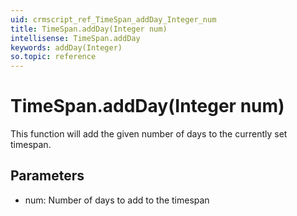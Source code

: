 ```yaml
---
uid: crmscript_ref_TimeSpan_addDay_Integer_num
title: TimeSpan.addDay(Integer num)
intellisense: TimeSpan.addDay
keywords: addDay(Integer)
so.topic: reference
---
```


# TimeSpan.addDay(Integer num)

This function will add the given number of days to the currently set timespan.

## Parameters

* num: Number of days to add to the timespan

